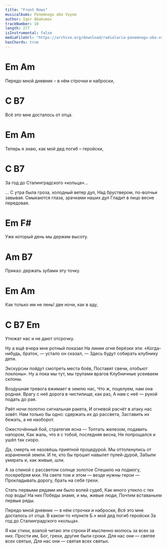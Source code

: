 ```yaml
---
title: "Front Rows"
musicalbums: Ponemnogu obo Vsyom
author: Igor Abakumov
trackNumber: 10
length: 277
isInstrumental: false
mediaFileUrl: "https://archive.org/download/radiolaria-ponemnogu-obo-vsyom/10-pervye_ryady.mp3"
hasChords: true
---
```


#   Em                          Am
Передо мной дневник – в нём строчки и наброски,
#    C                       B7
Всё это мне досталось от отца.
#   Em                   Am
Теперь я знаю, как мой дед погиб – геройски,
#    C                           B7
За год до Сталинградского «кольца»...

... С утра  была гроза, холодный ветер дул,
Над бруствером, по-волчьи завывая.
Смыкаются глаза, зрачками наших дул
Гладит в лицо весне передовая.

#  Em                 F#
Уже который день мы держим высоту.
#    Am                      B7
Приказ: держать зубами эту точку.
#     Em                     Am
Как только им не лень! две ночи, как в аду,
#  C           B7         Em
Утюжат нас и не дают отсрочку.

Ну а ещё вчера мне ротный показал
На линии огня берёзки эти:
«Когда-нибудь, браток, — устало он сказал, —
Здесь будут собирать клубнику дети.

Экскурсии пойдут смотреть места боёв,
Поставят свечи, отобьют поклоны».
Ну а пока мы тут, мы трупами врагов
Клубничные усеиваем склоны.

Воздушная тревога вжимает в землю нас,
Что ж, поцелуем, нам она родная.
Врагу с неё дорога в чистилище, как раз,
А нам с неё — рукой подать до рая.

Рвёт ночи полотно сигнальная ракета,
И огневой расчёт в атаку нас зовёт.
Нам только бы одно: сдержать их до рассвета,
Заставить их бежать, а не наоборот.

Ожесточённый бой, стратегия ясна —
Топтать железом, подавить напором,
Как жаль, что я с тобой, последняя весна,
Не попрощался и ушёл так скоро.

Да, смерть не назовёшь приятной процедурой.
Мы оттолкнулись от израненной земли.
И те, кто бы прошит навылет пулей-дурой,
Забыли умирать и, как живые, шли.

А за спиной с рассветом солнце золотое
Спешило на подмогу, посеребряя мхи.
На свете том и этом — везде нужны герои —
Прокладывать дорогу, брать на себя грехи.

Стать первыми рядами им было волей судеб,
Как много утекло с тех пор воды!
На них Победы знамя, и мы, живые люди,
Почтим вставаньем первые ряды.

Передо мной дневник — в нём строчки и наброски,
Всё это мне досталось от отца.
В каком-то «пункте Б.» мой дед погиб геройски
За год до Сталинградского «кольца».

Я как стихи, взапой читаю эти строки
И мысленно молюсь за всех за них.
Прости им, Бог, грехи, другие были сроки.
Для нас они — святее всех святых,
Для нас они — святая всех святых.
